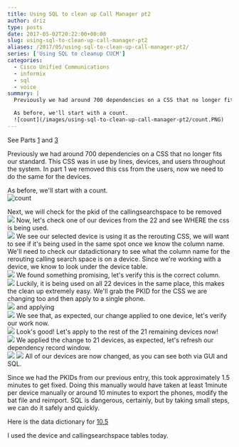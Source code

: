 ```yaml
---
title: Using SQL to clean up Call Manager pt2
author: driz
type: posts
date: 2017-05-02T20:22:00+00:00
slug: using-sql-to-clean-up-call-manager-pt2
aliases: /2017/05/using-sql-to-clean-up-call-manager-pt2/
series: ['Using SQL to cleanup CUCM']
categories:
  - Cisco Unified Communications
  - informix
  - sql
  - voice
summary: |
  Previously we had around 700 dependencies on a CSS that no longer fits our standard. This CSS was in use by lines, devices, and users throughout the system. In part 1 we removed this css from the users, now we need to do the same for the devices.

  As before, we'll start with a count.  
  ![count](/images/using-sql-to-clean-up-call-manager-pt2/count.PNG)
---
```


See Parts [1][1] and [3][2]

Previously we had around 700 dependencies on a CSS that no longer fits our standard. This CSS was in use by lines, devices, and users throughout the system. In part 1 we removed this css from the users, now we need to do the same for the devices.

As before, we'll start with a count.  
![count](/images/using-sql-to-clean-up-call-manager-pt2/count.PNG)

Next, we will check for the pkid of the callingsearchspace to be removed  
![](/images/using-sql-to-clean-up-call-manager-pt2/2.PNG)
Now, let's check one of our devices from the 22 and see WHERE the css is being used.  
![](/images/using-sql-to-clean-up-call-manager-pt2/3.PNG) 
We see our selected device is using it as the rerouting CSS, we will want to see if it's being used in the same spot once we know the column name. We'll need to check our datadictionary to see what the column name for the rerouting calling search space is on a device. Since we're working with a device, we know to look under the device table.  
![](/images/using-sql-to-clean-up-call-manager-pt2/4a.PNG) 
We found something promising, let's verify this is the correct column.  
![](/images/using-sql-to-clean-up-call-manager-pt2/5a.PNG) 
Luckily, it is being used on all 22 devices in the same place, this makes the clean up extremely easy. We'll grab the PKID for the CSS we are changing too and then apply to a single phone.  
![](/images/using-sql-to-clean-up-call-manager-pt2/6.PNG) 
and applying  
![](/images/using-sql-to-clean-up-call-manager-pt2/7.PNG) 
We see that, as expected, our change applied to one device, let's verify our work now.  
![](/images/using-sql-to-clean-up-call-manager-pt2/8.PNG) 
Look's good! Let's apply to the rest of the 21 remaining devices now!  
![](/images/using-sql-to-clean-up-call-manager-pt2/9.PNG) 
We applied the change to 21 devices, as expected, let's refresh our dependency record window.  
![](/images/using-sql-to-clean-up-call-manager-pt2/10.PNG) 
![](/images/using-sql-to-clean-up-call-manager-pt2/11.PNG) 
All of our devices are now changed, as you can see both via GUI and SQL.

Since we had the PKIDs from our previous entry, this took approximately 1.5 minutes to get fixed. Doing this manually would have taken at least 1minute per device manually or around 10 minutes to export the phones, modify the bat file and reimport. SQL is dangerous, certainly, but by taking small steps, we can do it safely and quickly.

Here is the data dictionary for [10.5](https://developer.cisco.com/media/UCM10.5DataDictionary/UCM10.5DataDictionary.htm)

I used the device and callingsearchspace tables today.

 [1]: /2017/04/using-sql-to-clean-up-call-manager-pt1/
 [2]: /2017/05/using-sql-to-clean-up-call-manager-pt3/